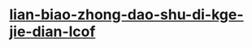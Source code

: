 # [lian-biao-zhong-dao-shu-di-kge-jie-dian-lcof](https://leetcode-cn.com/problems/lian-biao-zhong-dao-shu-di-kge-jie-dian-lcof)

